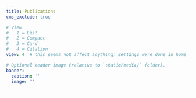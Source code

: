 ```yaml
---
title: Publications
cms_exclude: true

# View.
#   1 = List
#   2 = Compact
#   3 = Card
#   4 = Citation
view: 4  # this seems not affect anything; settings were done in home _index

# Optional header image (relative to `static/media/` folder).
banner:
  caption: ''
  image: ''

---
```

